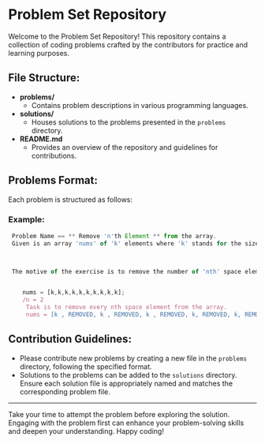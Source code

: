 # Problem Set Repository

Welcome to the Problem Set Repository! This repository contains a collection of coding problems crafted by the contributors for practice and learning purposes.

## File Structure:

- **problems/**
  - Contains problem descriptions in various programming languages.
- **solutions/**
  - Houses solutions to the problems presented in the `problems` directory.
- **README.md**
  - Provides an overview of the repository and guidelines for contributions.

## Problems Format:

Each problem is structured as follows:

### Example:
```js
 Problem Name == ** Remove 'n'th Element ** from the array.
 Given is an array 'nums' of 'k' elements where 'k' stands for the size of the array.



 The motive of the exercise is to remove the number of 'nth' space element from the array of size 'k'. 


    nums = [k,k,k,k,k,k,k,k,k,k];
    /n = 2
     Task is to remove every nth space element from the array.
     nums = [k , REMOVED, k , REMOVED, k , REMOVED, k, REMOVED, k, REMOVED]

```

## Contribution Guidelines:

- Please contribute new problems by creating a new file in the `problems` directory, following the specified format.
- Solutions to the problems can be added to the `solutions` directory. Ensure each solution file is appropriately named and matches the corresponding problem file.

---

Take your time to attempt the problem before exploring the solution. Engaging with the problem first can enhance your problem-solving skills and deepen your understanding. Happy coding!
